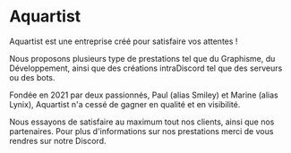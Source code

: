 # Aquartist
Aquartist est une entreprise créé pour satisfaire vos attentes !

Nous proposons plusieurs type de prestations tel que du Graphisme, du Développement,
ainsi que des créations intraDiscord tel que des serveurs ou des bots.

Fondée en 2021 par deux passionnés, Paul (alias Smiley) et Marine (alias Lynix), Aquartist n'a cessé de gagner en qualité et en visibilité. 

Nous essayons de satisfaire au maximum tout nos clients, ainsi que nos partenaires.
Pour plus d'informations sur nos prestations merci de vous rendres sur notre Discord.

